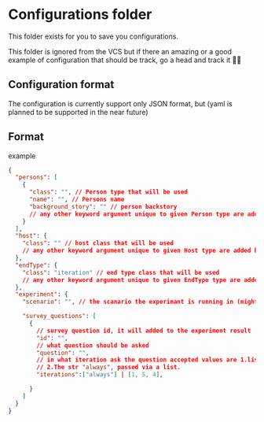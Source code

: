 # Configurations folder

This folder exists for you to save you configurations.

This folder is ignored from the VCS but if there an amazing or a good example of configuration that should be track, go a head and track it 💪🏻

## Configuration format

The configuration is currently support only JSON format, but (yaml is planned to be supported in the near future)

## Format

example

```json
{
  "persons": [
    {
      "class": "", // Person type that will be used
      "name": "", // Persons name
      "background_story": "" // person backstory
      // any other keyword argument unique to given Person type are added here
    }
  ],
  "host": {
    "class": "" // host class that will be used
    // any other keyword argument unique to given Host type are added here
  },
  "endType": {
    "class": "iteration" // end type class that will be used
    // any other keyword argument unique to given EndType type are added here
  },
  "experiment": {
    "scenario": "", // the scanario the experimant is running in (might be used by the created "person")

    "survey_questions": [
      {
        // survey question id, it will added to the experiment result
        "id": "",
        // what question should be asked
        "question": "",
        // in what iteration ask the question accepted values are 1.list of unsigned int or -1(indicating the last iteration) 
        // 2.The str "always", passed via a list.
        "iterations":["always"] | [1, 5, 4],

      }
    ]
  }
}
```
